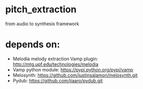 # pitch_extraction
from audio to synthesis framework

# depends on:
- Melodia melody extraction Vamp plugin: http://mtg.upf.edu/technologies/melodia
- Vamp python module: https://pypi.python.org/pypi/vamp
- Melosynth: https://github.com/justinsalamon/melosynth.git
- Pydub: https://github.com/jiaaro/pydub.git
